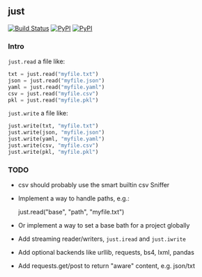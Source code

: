 ## just

[![Build Status](https://travis-ci.org/kootenpv/just.svg?branch=master)](https://travis-ci.org/kootenpv/just)
[![PyPI](https://img.shields.io/pypi/v/just.svg?style=flat-square)](https://pypi.python.org/pypi/just/)
[![PyPI](https://img.shields.io/pypi/pyversions/just.svg?style=flat-square)](https://pypi.python.org/pypi/just/)

### Intro

`just.read` a file like:

```python
txt = just.read("myfile.txt")
json = just.read("myfile.json")
yaml = just.read("myfile.yaml")
csv = just.read("myfile.csv")
pkl = just.read("myfile.pkl")
```

`just.write` a file like:

```python
just.write(txt, "myfile.txt")
just.write(json, "myfile.json")
just.write(yaml, "myfile.yaml")
just.write(csv, "myfile.csv")
just.write(pkl, "myfile.pkl")
```

### TODO

- csv should probably use the smart builtin csv Sniffer

- Implement a way to handle paths, e.g.:

    just.read("base", "path", "myfile.txt")

- Or implement a way to set a base bath for a project globally

- Add streaming reader/writers, `just.iread` and `just.iwrite`

- Add optional backends like urllib, requests, bs4, lxml, pandas

- Add requests.get/post to return "aware" content, e.g. json/txt
